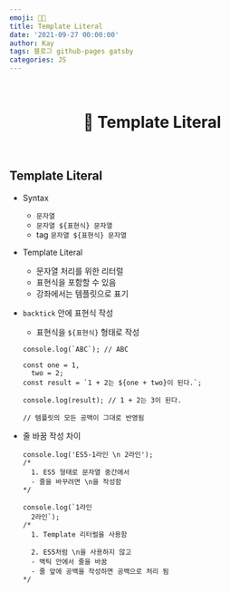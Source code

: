 ```yaml
---
emoji: 👨‍💻
title: Template Literal
date: '2021-09-27 00:00:00'
author: Kay
tags: 블로그 github-pages gatsby
categories: JS
---
```


<br>

<h1 align="center">
  👋  Template Literal
</h1>

<br>

## Template Literal

- Syntax
  - `문자열`
  - `문자열 ${표현식} 문자열`
  - tag `문자열 ${표현식} 문자열`
- Template Literal
  - 문자열 처리를 위한 리터럴
  - 표현식을 포함할 수 있음
  - 강좌에서는 템플릿으로 표기
- `backtick` 안에 표현식 작성

  - 표현식을 `${표현식}` 형태로 작성

  ```tsx
  console.log(`ABC`); // ABC

  const one = 1,
    two = 2;
  const result = `1 + 2는 ${one + two}이 된다.`;

  console.log(result); // 1 + 2는 3이 된다.

  // 템플릿의 모든 공백이 그대로 반영됨
  ```

- 줄 바꿈 작성 차이

  ```tsx
  console.log('ES5-1라인 \n 2라인');
  /*
  	1. ES5 형태로 문자열 중간에서
  	- 줄을 바꾸려면 \n을 작성함
  */

  console.log(`1라인
  	2라인`);
  /*
  	1. Template 리터럴을 사용함
  	
  	2. ES5처럼 \n을 사용하지 않고
  	- 백틱 안에서 줄을 바꿈
  	- 줄 앞에 공백을 작성하면 공백으로 처리 됨
  */
  ```

```toc

```
